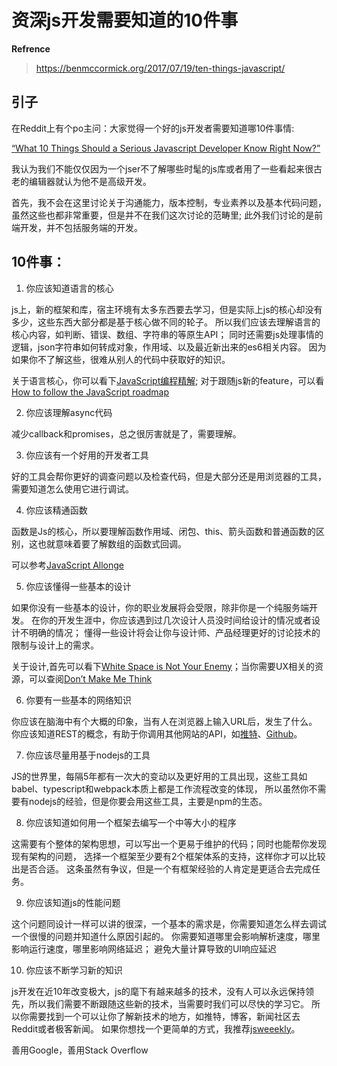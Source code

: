 # 资深js开发需要知道的10件事

**Refrence**

> https://benmccormick.org/2017/07/19/ten-things-javascript/

## 引子

在Reddit上有个po主问：大家觉得一个好的js开发者需要知道哪10件事情:

[“What 10 Things Should a Serious Javascript Developer Know Right Now?”](https://www.reddit.com/r/javascript/comments/6mlc9d/what_10_things_should_a_serious_javascript/)


我认为我们不能仅仅因为一个jser不了解哪些时髦的js库或者用了一些看起来很古老的编辑器就认为他不是高级开发。

首先，我不会在这里讨论关于沟通能力，版本控制，专业素养以及基本代码问题，虽然这些也都非常重要，但是并不在我们这次讨论的范畴里;
此外我们讨论的是前端开发，并不包括服务端的开发。

## 10件事：
1. 你应该知道语言的核心

js上，新的框架和库，宿主环境有太多东西要去学习，但是实际上js的核心却没有多少，这些东西大部分都是基于核心做不同的轮子。
所以我们应该去理解语言的核心内容，如判断、错误、数组、字符串的等原生API；
同时还需要js处理事情的逻辑，json字符串如何转成对象，作用域、以及最近新出来的es6相关内容。
因为如果你不了解这些，很难从别人的代码中获取好的知识。

关于语言核心，你可以看下[JavaScript编程精解](https://www.amazon.cn/%E5%9B%BE%E4%B9%A6/dp/B018275LEM/ref=sr_1_1?ie=UTF8&qid=1501660901&sr=8-1&keywords=JavaScript%E7%BC%96%E7%A8%8B%E7%B2%BE%E8%A7%A3);
对于跟随js新的feature，可以看[How to follow the JavaScript roadmap](https://benmccormick.org/2017/07/10/how-to-follow-the-javascript-roadmap/)

2. 你应该理解async代码

减少callback和promises，总之很厉害就是了，需要理解。

3. 你应该有一个好用的开发者工具

好的工具会帮你更好的调查问题以及检查代码，但是大部分还是用浏览器的工具，需要知道怎么使用它进行调试。

4. 你应该精通函数

函数是Js的核心，所以要理解函数作用域、闭包、this、箭头函数和普通函数的区别，这也就意味着要了解数组的函数式回调。

可以参考[JavaScript Allonge](https://leanpub.com/javascriptallongesix/read)

5. 你应该懂得一些基本的设计

如果你没有一些基本的设计，你的职业发展将会受限，除非你是一个纯服务端开发。
在你的开发生涯中，你应该遇到过几次设计人员没时间给设计的情况或者设计不明确的情况；
懂得一些设计将会让你与设计师、产品经理更好的讨论技术的限制与设计上的需求。

关于设计,首先可以看下[White Space is Not Your Enemy](http://amzn.to/2uz3vEG)；当你需要UX相关的资源，可以查阅[Don’t Make Me Think](http://amzn.to/2uvUrR7)

6. 你要有一些基本的网络知识

你应该在脑海中有个大概的印象，当有人在浏览器上输入URL后，发生了什么。
你应该知道REST的概念，有助于你调用其他网站的API，如[推特](https://dev.twitter.com/rest/public)、[Github](https://developer.github.com/v3/)。

7. 你应该尽量用基于nodejs的工具

JS的世界里，每隔5年都有一次大的变动以及更好用的工具出现，这些工具如babel、typescript和webpack本质上都是工作流程改变的体现，
所以虽然你不需要有nodejs的经验，但是你要会用这些工具，主要是npm的生态。

8. 你应该知道如何用一个框架去编写一个中等大小的程序

这需要有个整体的架构思想，可以写出一个更易于维护的代码；同时也能帮你发现现有架构的问题，
选择一个框架至少要有2个框架体系的支持，这样你才可以比较出是否合适。
这条虽然有争议，但是一个有框架经验的人肯定是更适合去完成任务。

9. 你应该知道js的性能问题

这个问题同设计一样可以讲的很深，一个基本的需求是，你需要知道怎么样去调试一个很慢的问题并知道什么原因引起的。
你需要知道哪里会影响解析速度，哪里影响运行速度，哪里影响网络延迟；
避免大量计算导致的UI响应延迟

10. 你应该不断学习新的知识

js开发在近10年改变极大，js的麾下有越来越多的技术，没有人可以永远保持领先，所以我们需要不断跟随这些新的技术，当需要时我们可以尽快的学习它。
所以你需要找到一个可以让你了解新技术的地方，如推特，博客，新闻社区去Reddit或者极客新闻。
如果你想找一个更简单的方式，我推荐[jsweeekly](http://javascriptweekly.com/)。

善用Google，善用Stack Overflow